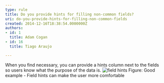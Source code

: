 ```yaml
---
type: rule
title: Do you provide hints for filling non-common fields?
uri: do-you-provide-hints-for-filling-non-common-fields
created: 2014-12-16T18:38:54.0000000Z
authors:
- id: 1
  title: Adam Cogan
- id: 16
  title: Tiago Araujo

---
```


 
When you find necessary, you can provide a hints column next to the fields so users know what the purpose of the data is.
 ![field hints](/DesignandPresentation/RulestoBetterInterfacesForms/PublishingImages/field-hints.jpg)                        Figure: Good example - Field hints can make the user more comfortable​

